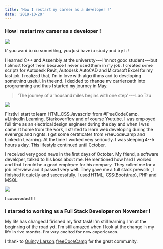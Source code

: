 ```yaml
---
title: 'How I restart my career as a developer !'
date: '2019-10-20'
---
```

### How I restart my career as a developer !

![](https://cdn-images-1.medium.com/max/800/1*w4HgMu_-vYIgH0rK_k0MlQ.jpeg)

If you want to do something, you just have to study and try it !

I learned C++ and Assembly at the university --- I'm not good student --- but I almost forgot them because I never used them in my job. I created some scripts for Autodesk Revit, Autodesk AutoCAD and Microsoft Excel for my last job. I realized that, I'm in love with algorithms and to developing something useful. In the end, I decided to change my carrier path into programming and thus I started my journey in May.

> "The journey of a thousand miles begins with one step" --- Lao Tzu

![](https://cdn-images-1.medium.com/max/800/1*V6FyhkrtukXDfKdIS8_PTg.jpeg)

Firstly I start to learn HTML,CSS,Javascript from #FreeCodeCamp, #LinkedIn Learning, Stackoverflow and of course Youtube. I was employed full time as an electrical design engineer during the day and when I was came at home from the work, I started to learn web developing during the evenings and nights. I got some certificates from FreeCodeCamp and LinkedIn Learning. At the time I worked very seriously. I was sleeping 4--5 hours a day. This lifestyle continued until October.

I received very good news in the first days of October. My friend, a software developer, talked to his boss about me. He mentioned how hard I worked and that I could be a good employee for his company. They called me for a job interview and it passed very well. They gave me a full stack prework , I finished it quickly and successfully. I used HTML, CSS(Bootstrap), PHP and MSQL.

![](https://cdn-images-1.medium.com/max/800/1*oO47E6PopmDDKdOHlkrJ-A.jpeg)

I succeeded !!!

### I started to working as a Full Stack Developer on November !

My life has changed.I finished my first task! I'm still learning. I'm at the beginning of the road yet. I'm still amazed when I look at the change in my life in five months. I'm very excited for new experiences.

I thank to [Quincy Larson](https://medium.com/u/17756313f41a), [freeCodeCamp](https://medium.com/u/8b318225c16a) for the great community.